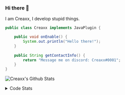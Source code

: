 ### Hi there 👋

I am Creaxx, I develop stupid things. 

```java
public class Creaxx implements JavaPlugin {

    public void onEnable() {
        System.out.println("Hello there!");
    }
    
    public String getContactInfo() {
        return "Message me on discord: Creaxx#0001";
    }
}
```

![Creaxx's Github Stats](https://github-readme-stats.vercel.app/api?username=CreaxxOG&show_icons=true&theme=dark&count_private=true)

<details>
  <summary>Code Stats</summary>

<!--START_SECTION:waka-->
![Code Time](http://img.shields.io/badge/Code%20Time-1%2C159%20hrs%2044%20mins-blue)

![Lines of code](https://img.shields.io/badge/From%20Hello%20World%20I%27ve%20Written-533.1%20thousand%20lines%20of%20code-blue)

**🐱 My GitHub Data** 

> 📦 66.3 kB Used in GitHub's Storage 
 > 
> 🏆 1,031 Contributions in the Year 2023
 > 
> 🚫 Not Opted to Hire
 > 
> 📜 4 Public Repositories 
 > 
> 🔑 2 Private Repositories 
 > 
**I'm an Early 🐤** 

```text
🌞 Morning                278 commits         ██░░░░░░░░░░░░░░░░░░░░░░░   07.46 % 
🌆 Daytime                1610 commits        ███████████░░░░░░░░░░░░░░   43.18 % 
🌃 Evening                1786 commits        ████████████░░░░░░░░░░░░░   47.89 % 
🌙 Night                  55 commits          ░░░░░░░░░░░░░░░░░░░░░░░░░   01.47 % 
```
📅 **I'm Most Productive on Saturday** 

```text
Monday                   444 commits         ███░░░░░░░░░░░░░░░░░░░░░░   11.91 % 
Tuesday                  480 commits         ███░░░░░░░░░░░░░░░░░░░░░░   12.87 % 
Wednesday                521 commits         ███░░░░░░░░░░░░░░░░░░░░░░   13.97 % 
Thursday                 598 commits         ████░░░░░░░░░░░░░░░░░░░░░   16.04 % 
Friday                   342 commits         ██░░░░░░░░░░░░░░░░░░░░░░░   09.17 % 
Saturday                 689 commits         █████░░░░░░░░░░░░░░░░░░░░   18.48 % 
Sunday                   655 commits         ████░░░░░░░░░░░░░░░░░░░░░   17.57 % 
```


📊 **This Week I Spent My Time On** 

```text
💬 Programming Languages: 
Java                     20 hrs 16 mins      ████████████████████████░   96.37 % 
XML                      27 mins             █░░░░░░░░░░░░░░░░░░░░░░░░   02.15 % 
YAML                     11 mins             ░░░░░░░░░░░░░░░░░░░░░░░░░   00.94 % 
GitIgnore file           4 mins              ░░░░░░░░░░░░░░░░░░░░░░░░░   00.38 % 
textmate                 1 min               ░░░░░░░░░░░░░░░░░░░░░░░░░   00.10 % 

🔥 Editors: 
IntelliJ                 21 hrs 1 min        █████████████████████████   100.00 % 
```

**I Mostly Code in Java** 

```text
Java                     54 repos            █████████████████████░░░░   83.08 % 
Kotlin                   8 repos             ███░░░░░░░░░░░░░░░░░░░░░░   12.31 % 
TypeScript               2 repos             █░░░░░░░░░░░░░░░░░░░░░░░░   03.08 % 
EJS                      1 repo              ░░░░░░░░░░░░░░░░░░░░░░░░░   01.54 % 
```




 Last Updated on 31/03/2023 01:35:33 UTC
<!--END_SECTION:waka-->
</details>
